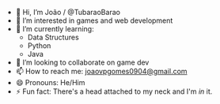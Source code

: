 - 👋 Hi, I’m João / @TubaraoBarao
- 👀 I’m interested in games and web development
- 🌱 I’m currently learning:
  - Data Structures
  - Python
  - Java
- 💞️ I’m looking to collaborate on game dev
- 📫 How to reach me: joaovpgomes0904@gmail.com 
- 😄 Pronouns: He/Him
- ⚡ Fun fact: There's a head attached to my neck and I'm *in* it.
